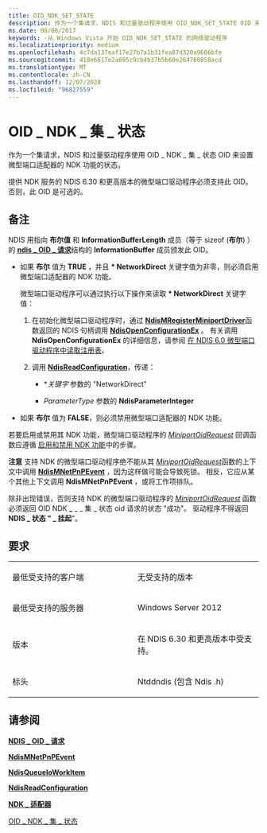 ```yaml
---
title: OID_NDK_SET_STATE
description: 作为一个集请求，NDIS 和过量驱动程序使用 OID_NDK_SET_STATE OID 来设置微型端口适配器的 NDK 功能的状态。
ms.date: 08/08/2017
keywords: -从 Windows Vista 开始 OID_NDK_SET_STATE 的网络驱动程序
ms.localizationpriority: medium
ms.openlocfilehash: 4c7da137eaf17e27b7a1b31fea87d320a9606bfe
ms.sourcegitcommit: 418e6617e2a695c9cb4b37b5b60e264760858acd
ms.translationtype: MT
ms.contentlocale: zh-CN
ms.lasthandoff: 12/07/2020
ms.locfileid: "96827559"
---
```

# <a name="oid_ndk_set_state"></a>OID \_ NDK \_ 集 \_ 状态


作为一个集请求，NDIS 和过量驱动程序使用 OID \_ NDK \_ 集 \_ 状态 OID 来设置微型端口适配器的 NDK 功能的状态。

提供 NDK 服务的 NDIS 6.30 和更高版本的微型端口驱动程序必须支持此 OID。 否则，此 OID 是可选的。

<a name="remarks"></a>备注
-------

NDIS 用指向 **布尔值** 和 **InformationBufferLength** 成员（等于 sizeof (**布尔**) ）的 [**ndis \_ OID \_ 请求**](/windows-hardware/drivers/ddi/ndis/ns-ndis-_ndis_oid_request)结构的 **InformationBuffer** 成员颁发此 OID。

-   如果 **布尔** 值为 **TRUE** ，并且 **\* NetworkDirect** 关键字值为非零，则必须启用微型端口适配器的 NDK 功能。

    微型端口驱动程序可以通过执行以下操作来读取 **\* NetworkDirect** 关键字值：

    1.  在初始化微型端口驱动程序时，通过 [**NdisMRegisterMiniportDriver**](/windows-hardware/drivers/ddi/ndis/nf-ndis-ndismregisterminiportdriver)函数返回的 NDIS 句柄调用 [**NdisOpenConfigurationEx**](/windows-hardware/drivers/ddi/ndis/nf-ndis-ndisopenconfigurationex) 。 有关调用 **NdisOpenConfigurationEx** 的详细信息，请参阅 [在 NDIS 6.0 微型端口驱动程序中读取注册表](/previous-versions/windows/hardware/network/reading-the-registry-in-an-ndis-6-0-miniport-driver)。

    2.  调用 [**NdisReadConfiguration**](/windows-hardware/drivers/ddi/ndis/nf-ndis-ndisreadconfiguration)，传递：

        -   \**关键字* 参数的 "NetworkDirect"

        -   *ParameterType* 参数的 **NdisParameterInteger**

-   如果 **布尔** 值为 **FALSE**，则必须禁用微型端口适配器的 NDK 功能。

若要启用或禁用其 NDK 功能，微型端口驱动程序的 [*MiniportOidRequest*](/windows-hardware/drivers/ddi/ndis/nc-ndis-miniport_oid_request) 回调函数应遵循 [启用和禁用 NDK 功能](./enabling-and-disabling-ndk-functionality.md)中的步骤。

**注意** 支持 NDK 的微型端口驱动程序绝不能从其 [*MiniportOidRequest*](/windows-hardware/drivers/ddi/ndis/nc-ndis-miniport_oid_request)函数的上下文中调用 [**NdisMNetPnPEvent**](/windows-hardware/drivers/ddi/ndis/nf-ndis-ndismnetpnpevent) ，因为这样做可能会导致死锁。 相反，它应从某个其他上下文调用 **NdisMNetPnPEvent** ，或将工作项排队。

 

除非出现错误，否则支持 NDK 的微型端口驱动程序的 [*MiniportOidRequest*](/windows-hardware/drivers/ddi/ndis/nc-ndis-miniport_oid_request) 函数必须返回 OID NDK **\_** \_ \_ 集 \_ 状态 oid 请求的状态 "成功"。 驱动程序不得返回 **NDIS \_ 状态 " \_ 挂起**"。

<a name="requirements"></a>要求
------------

<table>
<colgroup>
<col width="50%" />
<col width="50%" />
</colgroup>
<tbody>
<tr class="odd">
<td><p>最低受支持的客户端</p></td>
<td><p>无受支持的版本</p></td>
</tr>
<tr class="even">
<td><p>最低受支持的服务器</p></td>
<td><p>Windows Server 2012</p></td>
</tr>
<tr class="odd">
<td><p>版本</p></td>
<td><p>在 NDIS 6.30 和更高版本中受支持。</p></td>
</tr>
<tr class="even">
<td><p>标头</p></td>
<td>Ntddndis (包含 Ndis .h) </td>
</tr>
</tbody>
</table>

## <a name="see-also"></a>请参阅


[**NDIS \_ OID \_ 请求**](/windows-hardware/drivers/ddi/ndis/ns-ndis-_ndis_oid_request)

[**NdisMNetPnPEvent**](/windows-hardware/drivers/ddi/ndis/nf-ndis-ndismnetpnpevent)

[**NdisQueueIoWorkItem**](/windows-hardware/drivers/ddi/ndis/nf-ndis-ndisqueueioworkitem)

[**NdisReadConfiguration**](/windows-hardware/drivers/ddi/ndis/nf-ndis-ndisreadconfiguration)

[**NDK \_ 适配器**](/windows-hardware/drivers/ddi/ndkpi/ns-ndkpi-_ndk_adapter)

[OID \_ NDK \_ 集 \_ 状态](oid-ndk-set-state.md)

 

